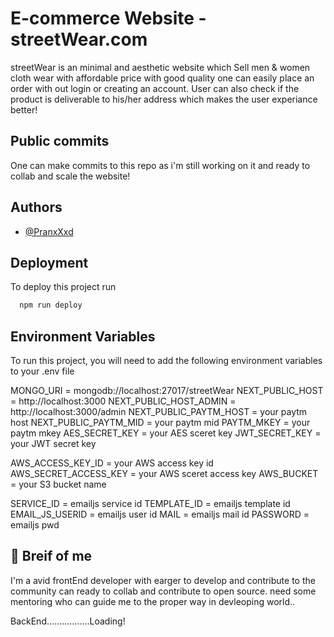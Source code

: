 # E-commerce Website - streetWear.com

streetWear is an minimal and aesthetic website which
Sell men & women cloth wear with affordable price with good quality
one can easily place an order with out login or creating an account.
User can also check if the product is deliverable to his/her address
which makes the user experiance better!

## Public commits

One can make commits to this repo as i'm still working on it and ready to
collab and scale the website!

## Authors

- [@PranxXxd](https://github.com/PranxXxD)

## Deployment

To deploy this project run

```bash
  npm run deploy
```

## Environment Variables

To run this project, you will need to add the following environment variables to your .env file

MONGO_URI = mongodb://localhost:27017/streetWear
NEXT_PUBLIC_HOST = http://localhost:3000
NEXT_PUBLIC_HOST_ADMIN = http://localhost:3000/admin
NEXT_PUBLIC_PAYTM_HOST = your paytm host
NEXT_PUBLIC_PAYTM_MID = your paytm mid
PAYTM_MKEY = your paytm mkey
AES_SECRET_KEY = your AES sceret key
JWT_SECRET_KEY = your JWT secret key

AWS_ACCESS_KEY_ID = your AWS access key id
AWS_SECRET_ACCESS_KEY = your AWS sceret access key
AWS_BUCKET = your S3 bucket name

SERVICE_ID = emailjs service id
TEMPLATE_ID = emailjs template id
EMAIL_JS_USERID = emailjs user id
MAIL = emailjs mail id
PASSWORD = emailjs pwd

## 🚀 Breif of me

I'm a avid frontEnd developer with earger to develop and contribute to the community
can ready to collab and contribute to open source. need some mentoring who can guide me to the proper way in devleoping world..

BackEnd.................Loading!
